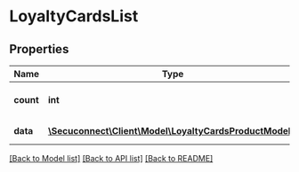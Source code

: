 # LoyaltyCardsList

## Properties
Name | Type | Description | Notes
------------ | ------------- | ------------- | -------------
**count** | **int** | Number of existing loyalty cards | [optional] 
**data** | [**\Secuconnect\Client\Model\LoyaltyCardsProductModel[]**](LoyaltyCardsProductModel.md) | GET Loyalty/Cards | [optional] 

[[Back to Model list]](../README.md#documentation-for-models) [[Back to API list]](../README.md#documentation-for-api-endpoints) [[Back to README]](../README.md)


